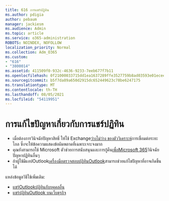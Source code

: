 ```yaml
---
title: 616 การแชร์ปฏิทิน
ms.author: pdigia
author: pebaum
manager: jackiesm
ms.audience: Admin
ms.topic: article
ms.service: o365-administration
ROBOTS: NOINDEX, NOFOLLOW
localization_priority: Normal
ms.collection: Adm_O365
ms.custom:
- "616"
- "3800014"
ms.assetid: 411509f0-932c-4636-9233-7eeb677f7b11
ms.openlocfilehash: 0f21000033715dd1ea1637289ffe3527759b8ad03593e01ecee1a01369421f55
ms.sourcegitcommit: b5f7da89a650d2915dc652449623c78be6247175
ms.translationtype: MT
ms.contentlocale: th-TH
ms.lasthandoff: 08/05/2021
ms.locfileid: "54119951"
---
```

# <a name="troubleshooting-issues-with-calendar-sharing"></a>การแก้ไขปัญหาเกี่ยวกับการแชร์ปฏิทิน

- เมื่อต้องการวินิจฉัยปัญหาสิทธิ์ ให้ใช้ Exchange[ว่างไม่ว่าง ของตัววิเคราะห์](https://testconnectivity.microsoft.com/Default.aspx?testId=freeBusy)การเชื่อมต่อระยะไกล ซึ่งจะให้ข้อความแสดงข้อผิดพลาดที่เฉพาะเจาะจงมาก
- คุณยังสามารถใช้ Microsoft ตัวช่วยการสนับสนุนและการกู้คืน[เพื่อMicrosoft 365](https://diagnostics.office.com/)วินิจฉัยปัญหาปฏิทินอื่นๆ 
- ถ้าผู้ใช้มีแอปOutlook[เครื่องมือตรวจสอบปฏิทินOutlook](https://www.microsoft.com/download/details.aspx?id=28786)สามารถช่วยแก้ไขปัญหาที่อาจเกิดขึ้นได้

แหล่งข้อมูลวิธีใช้เพิ่มเติม:

- [แชร์Outlookปฏิทินกับบุคคลอื่น](https://support.office.com/article/353ed2c1-3ec5-449d-8c73-6931a0adab88)
- [แชร์ปฏิทินOutlook บนเว็บธุรกิจ](https://support.office.com/article/7ecef8ae-139c-40d9-bae2-a23977ee58d5)
